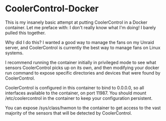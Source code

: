 # CoolerControl-Docker

This is my insanely basic attempt at putting CoolerControl in a Docker container. Let me preface with: I don't really know what I'm doing! I barely pulled this together.

Why did I do this? I wanted a good way to manage the fans on my Unraid server, and CoolerControl is currently the best way to manage fans on Linux systems. 

I recommend running the container initially in privileged mode to see what sensors CoolerControl picks up on its own, and then modifying your docker run command to expose specific directories and devices that were found by CoolerControl.

CoolerControl is configured in this container to bind to 0.0.0.0, so all interfaces available to the container, on port 11987. You should mount /etc/coolercontrol in the container to keep your configuration persistent.

You can expose /sys/class/hwmon to the container to get access to the vast majority of the sensors that will be detected by CoolerControl.
